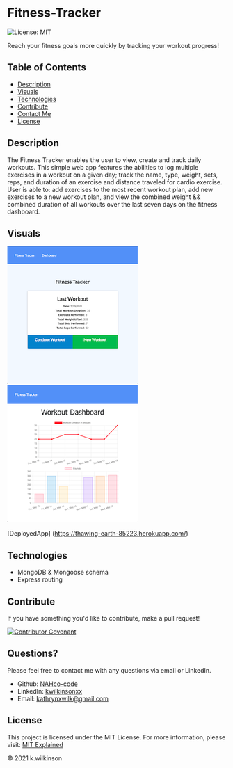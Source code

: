 # Fitness-Tracker

![License: MIT](https://img.shields.io/badge/License-MIT-success.svg)

Reach your fitness goals more quickly by tracking your workout progress!

## Table of Contents

- [Description](#description)
- [Visuals](#visuals)
- [Technologies](#technologies)
- [Contribute](#contribute)
- [Contact Me](#questions)
- [License](#license)

## Description

The Fitness Tracker enables the user to view, create and track daily workouts. This simple web app features the abilities to log multiple exercises in a workout on a given day; track the name, type, weight, sets, reps, and duration of an exercise and distance traveled for cardio exercise. User is able to: add exercises to the most recent workout plan, add new exercises to a new workout plan, and view the combined weight && combined duration of all workouts over the last seven days on the fitness dashboard.

## Visuals

![screenshot](./assets/images/homepage.png) ![screenshot](./assets/images/dashboard.png)

[DeployedApp] (<https://thawing-earth-85223.herokuapp.com/>)

## Technologies

- MongoDB & Mongoose schema
- Express routing

## Contribute

If you have something you'd like to contribute, make a pull request!

[![Contributor Covenant](https://img.shields.io/badge/Contributor%20Covenant-2.0-4baaaa.svg)](code_of_conduct.md)

## Questions?

Please feel free to contact me with any questions via email or LinkedIn.

- Github: [NAHco-code](https://github.com/NAHco-code)
- LinkedIn: [kwilkinsonxx](https://www.linkedin.com/in/kwilkinsonxx/)
- Email: [kathrynxwilk@gmail.com](kathrynxwilk@gmail.com)

## License

This project is licensed under the MIT License.
For more information, please visit: [MIT Explained](https://choosealicense.com/licenses/mit/)

&copy; 2021 k.wilkinson
